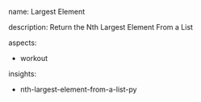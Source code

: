name: Largest Element

description: Return the Nth Largest Element From a List

aspects:
  - workout

insights:
  - nth-largest-element-from-a-list-py